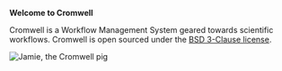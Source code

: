 **Welcome to Cromwell**

Cromwell is a Workflow Management System geared towards scientific workflows. Cromwell is open sourced under the [BSD 3-Clause license](https://github.com/broadinstitute/cromwell/blob/develop/LICENSE.txt).

![Jamie, the Cromwell pig](jamie_the_cromwell_pig.png)
 
